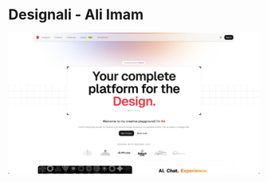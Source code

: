 # Designali - Ali Imam
![Portfolio Ideas banner image](https://github.com/designali-in/designali/blob/main/apps/www/public/designali.png?raw=true)
